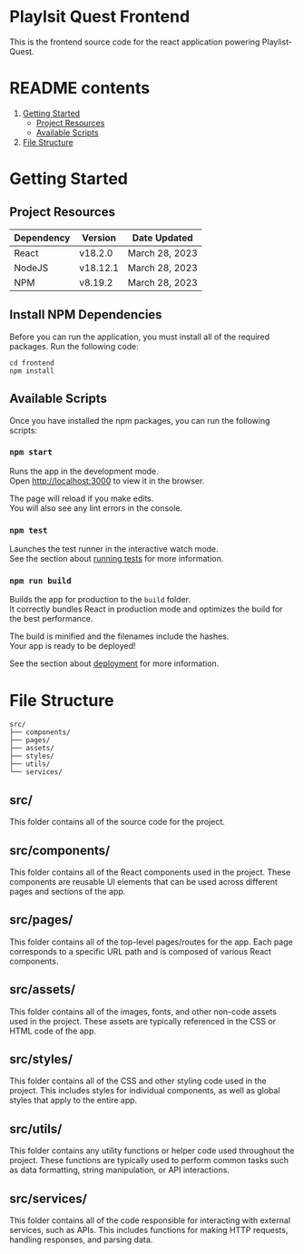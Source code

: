 # Playlsit Quest Frontend
This is the frontend source code for the react application powering Playlist-Quest.

# README contents
1. [Getting Started](#getting-started)
   * [Project Resources](#install-npm-dependencies)
   * [Available Scripts](#available-scripts)
2. [File Structure](#file-structure)

# Getting Started
## Project Resources
| Dependency | Version | Date Updated |
| -------- | -------- | -------- |
| React | v18.2.0 | March 28, 2023 |
| NodeJS | v18.12.1 | March 28, 2023 |
| NPM | v8.19.2 | March 28, 2023 |

## Install NPM Dependencies
Before you can run the application, you must install all of the required packages. Run the following code:
```(bash)
cd frontend
npm install
```

## Available Scripts
Once you have installed the npm packages, you can run the following scripts:

### `npm start`
Runs the app in the development mode.\
Open [http://localhost:3000](http://localhost:3000) to view it in the browser.

The page will reload if you make edits.\
You will also see any lint errors in the console.

### `npm test`
Launches the test runner in the interactive watch mode.\
See the section about [running tests](https://facebook.github.io/create-react-app/docs/running-tests) for more information.

### `npm run build`
Builds the app for production to the `build` folder.\
It correctly bundles React in production mode and optimizes the build for the best performance.

The build is minified and the filenames include the hashes.\
Your app is ready to be deployed!

See the section about [deployment](https://facebook.github.io/create-react-app/docs/deployment) for more information.

# File Structure
```
src/
├── components/
├── pages/
├── assets/
├── styles/
├── utils/
└── services/
```

## src/

This folder contains all of the source code for the project.

## src/components/

This folder contains all of the React components used in the project. These components are reusable UI elements that can be used across different pages and sections of the app.

## src/pages/

This folder contains all of the top-level pages/routes for the app. Each page corresponds to a specific URL path and is composed of various React components.

## src/assets/

This folder contains all of the images, fonts, and other non-code assets used in the project. These assets are typically referenced in the CSS or HTML code of the app.

## src/styles/

This folder contains all of the CSS and other styling code used in the project. This includes styles for individual components, as well as global styles that apply to the entire app.

## src/utils/

This folder contains any utility functions or helper code used throughout the project. These functions are typically used to perform common tasks such as data formatting, string manipulation, or API interactions.

## src/services/
This folder contains all of the code responsible for interacting with external services, such as APIs. This includes functions for making HTTP requests, handling responses, and parsing data.

